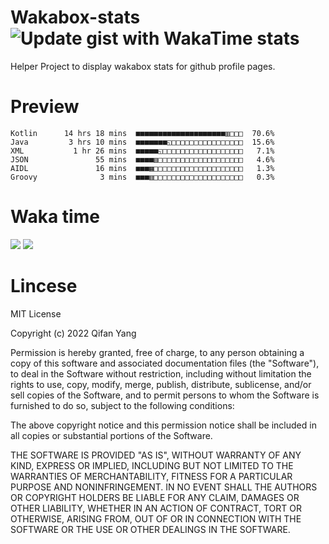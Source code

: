 # Wakabox-stats ![Update gist with WakaTime stats](https://github.com/underwindfall/wakabox-stats/workflows/Update%20gist%20with%20WakaTime%20stats/badge.svg)

  Helper Project to display wakabox stats for github profile pages. 
 # Preview 
  
  ```  
 Kotlin      14 hrs 18 mins  ■■■■■■■■■■■■■■■■■■■■▥□□□  70.6%
Java         3 hrs 10 mins  ■■■■■■■◱□□□□□□□□□□□□□□□□  15.6%
XML           1 hr 26 mins  ■■■■■◱□□□□□□□□□□□□□□□□□□   7.1%
JSON               55 mins  ■■■■▥□□□□□□□□□□□□□□□□□□□   4.6%
AIDL               16 mins  ■■■▦□□□□□□□□□□□□□□□□□□□□   1.3%
Groovy              3 mins  ■■■▥□□□□□□□□□□□□□□□□□□□□   0.3% 
 ``` 
  
 
 
  
  # Waka time 

  ![](https://wakatime.com/share/@underwindfall/04fb31b6-0c1f-434d-b3a5-ac5e62f5364c.svg)
  ![](https://wakatime.com/share/@underwindfall/3d98f640-5c0f-4faf-b8df-1c48dec045b2.svg)
  
  # Lincese 

  MIT License

  Copyright (c) 2022 Qifan Yang
  
  Permission is hereby granted, free of charge, to any person obtaining a copy
  of this software and associated documentation files (the "Software"), to deal
  in the Software without restriction, including without limitation the rights
  to use, copy, modify, merge, publish, distribute, sublicense, and/or sell
  copies of the Software, and to permit persons to whom the Software is
  furnished to do so, subject to the following conditions:
  
  The above copyright notice and this permission notice shall be included in all
  copies or substantial portions of the Software.
  
  THE SOFTWARE IS PROVIDED "AS IS", WITHOUT WARRANTY OF ANY KIND, EXPRESS OR
  IMPLIED, INCLUDING BUT NOT LIMITED TO THE WARRANTIES OF MERCHANTABILITY,
  FITNESS FOR A PARTICULAR PURPOSE AND NONINFRINGEMENT. IN NO EVENT SHALL THE
  AUTHORS OR COPYRIGHT HOLDERS BE LIABLE FOR ANY CLAIM, DAMAGES OR OTHER
  LIABILITY, WHETHER IN AN ACTION OF CONTRACT, TORT OR OTHERWISE, ARISING FROM,
  OUT OF OR IN CONNECTION WITH THE SOFTWARE OR THE USE OR OTHER DEALINGS IN THE
  SOFTWARE.

